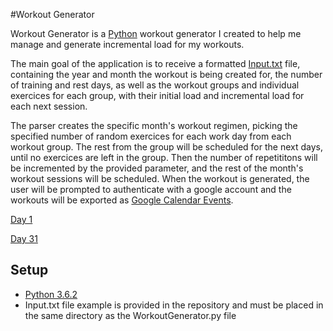 #Workout Generator

Workout Generator is a [Python](https://www.python.org/) workout generator I created to help me manage and generate incremental load for my workouts. 

The main goal of the application is to receive a formatted [Input.txt](https://bytebucket.org/workoutgeneratorteam/workout-generator/raw/5e3787028d77477c9244ce50acf1182093375383/Examples/Input.JPG) file, containing the year and month the workout is being created for, the number of training and rest days, as well as the workout groups and individual exercices for each group, with their initial load and incremental load for each next session. 

The parser creates the specific month's workout regimen, picking the specified number of random exercices for each work day from each workout group. The rest from the group will be scheduled for the next days, until no exercices are left in the group. Then the number of repetititons will be incremented by the provided parameter, and the rest of the month's workout sessions will be scheduled. When the workout is generated, the user will be prompted to authenticate with a google account and the workouts will be exported as [Google Calendar Events](https://bytebucket.org/workoutgeneratorteam/workout-generator/raw/5e3787028d77477c9244ce50acf1182093375383/Examples/Workout.jpg).

[Day 1](https://bytebucket.org/workoutgeneratorteam/workout-generator/raw/5e3787028d77477c9244ce50acf1182093375383/Examples/Day1.JPG)

[Day 31](https://bytebucket.org/workoutgeneratorteam/workout-generator/raw/5e3787028d77477c9244ce50acf1182093375383/Examples/Day31.JPG)

## Setup
* [Python 3.6.2](https://www.python.org/downloads/)
* Input.txt file example is provided in the repository and must be placed in the same directory as the WorkoutGenerator.py file